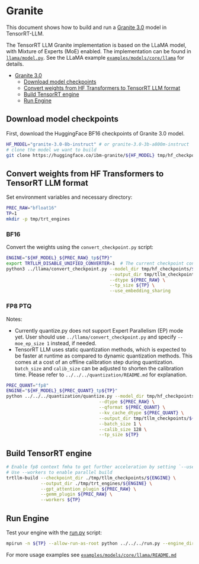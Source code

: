 # Granite

This document shows how to build and run a [Granite 3.0](https://huggingface.co/collections/ibm-granite/granite-30-language-models-66fdb59bbb54785c3512114f) model in TensorRT-LLM.

The TensorRT LLM Granite implementation is based on the LLaMA model, with Mixture of Experts (MoE) enabled. The implementation can be found in [`llama/model.py`](../../../../tensorrt_llm/models/llama/model.py). See the LLaMA example [`examples/models/core/llama`](../llama) for details.

- [Granite 3.0](#Granite)
  - [Download model checkpoints](#download-model-checkpoints)
  - [Convert weights from HF Transformers to TensorRT LLM format](#Convert-weights-from-HF-Transformers-to-TensorRT-LLM-format)
  - [Build TensorRT engine](#build-tensorrt-engine)
  - [Run Engine](#run-engine)

## Download model checkpoints

First, download the HuggingFace BF16 checkpoints of Granite 3.0 model.

```bash
HF_MODEL="granite-3.0-8b-instruct" # or granite-3.0-3b-a800m-instruct
# clone the model we want to build
git clone https://huggingface.co/ibm-granite/${HF_MODEL} tmp/hf_checkpoints/${HF_MODEL}
```

## Convert weights from HF Transformers to TensorRT LLM format
Set environment variables and necessary directory:

```bash
PREC_RAW="bfloat16"
TP=1
mkdir -p tmp/trt_engines
```

### BF16
Convert the weights using the `convert_checkpoint.py` script:

```bash
ENGINE="${HF_MODEL}_${PREC_RAW}_tp${TP}"
export TRTLLM_DISABLE_UNIFIED_CONVERTER=1  # The current checkpoint conversion code requires legacy path
python3 ../llama/convert_checkpoint.py --model_dir tmp/hf_checkpoints/${HF_MODEL} \
                                       --output_dir tmp/tllm_checkpoints/${ENGINE} \
                                       --dtype ${PREC_RAW} \
                                       --tp_size ${TP} \
                                       --use_embedding_sharing


```
### FP8 PTQ
Notes:
- Currently quantize.py does not support Expert Parallelism (EP) mode yet. User should use `../llama/convert_checkpoint.py` and specify `--moe_ep_size 1` instead, if needed.
- TensorRT LLM uses static quantization methods, which is expected to be faster at runtime as compared to dynamic quantization methods. This comes at a cost of an offline calibration step during quantization. `batch_size` and `calib_size` can be adjusted to shorten the calibration time. Please refer to `../../../quantization/README.md` for explanation.

```bash
PREC_QUANT="fp8"
ENGINE="${HF_MODEL}_${PREC_QUANT}_tp${TP}"
python ../../../quantization/quantize.py --model_dir tmp/hf_checkpoints/${HF_MODEL} \
                                   --dtype ${PREC_RAW} \
                                   --qformat ${PREC_QUANT} \
                                   --kv_cache_dtype ${PREC_QUANT} \
                                   --output_dir tmp/tllm_checkpoints/${ENGINE} \
                                   --batch_size 1 \
                                   --calib_size 128 \
                                   --tp_size ${TP}

```

## Build TensorRT engine
```bash
# Enable fp8 context fmha to get further acceleration by setting `--use_fp8_context_fmha enable`
# Use --workers to enable parallel build
trtllm-build --checkpoint_dir ./tmp/tllm_checkpoints/${ENGINE} \
             --output_dir ./tmp/trt_engines/${ENGINE} \
             --gpt_attention_plugin ${PREC_RAW} \
             --gemm_plugin ${PREC_RAW} \
             --workers ${TP}
```

## Run Engine
Test your engine with the [run.py](../../../run.py) script:

```bash
mpirun -n ${TP} --allow-run-as-root python ../../../run.py --engine_dir ./tmp/trt_engines/${ENGINE} --tokenizer_dir tmp/hf_checkpoints/${HF_MODEL} --max_output_len 20 --input_text "The future of AI is"
```

For more usage examples see [`examples/models/core/llama/README.md`](../llama/README.md)
